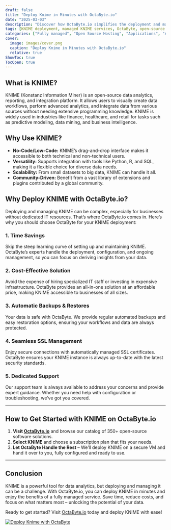 ```yaml
---
draft: false
title: "Deploy Knime in Minutes with OctaByte.io"
date: "2025-03-03"
description: "Discover how OctaByte.io simplifies the deployment and management of KNIME, a powerful open-source data analytics platform. Save time, reduce costs, and enjoy seamless automation with OctaByte's fully managed services."
tags: [KNIME deployment, managed KNIME services, OctaByte, open-source data analytics, automated KNIME setup, cost-effective KNIME solutions, KNIME hosting, managed IT services, KNIME backup and restore, SSL management for KNIME]
categories: ["Fully managed", "Open Source Hosting", "Applications", "Analytics", "Knime"]
cover:
  image: images/cover.png
  caption: "Deploy Knime in Minutes with OctaByte.io"
  relative: true
ShowToc: true
TocOpen: true
---
```



## What is KNIME?

KNIME (Konstanz Information Miner) is an open-source data analytics, reporting, and integration platform. It allows users to visually create data workflows, perform advanced analytics, and integrate data from various sources without needing extensive programming knowledge. KNIME is widely used in industries like finance, healthcare, and retail for tasks such as predictive modeling, data mining, and business intelligence.

## Why Use KNIME?

- **No-Code/Low-Code:** KNIME’s drag-and-drop interface makes it accessible to both technical and non-technical users.  
- **Versatility:** Supports integration with tools like Python, R, and SQL, making it a flexible choice for diverse data needs.  
- **Scalability:** From small datasets to big data, KNIME can handle it all.  
- **Community-Driven:** Benefit from a vast library of extensions and plugins contributed by a global community.  

## Why Deploy KNIME with OctaByte.io?

Deploying and managing KNIME can be complex, especially for businesses without dedicated IT resources. That’s where OctaByte.io comes in. Here’s why you should choose OctaByte for your KNIME deployment:

### 1. **Time Savings**  
Skip the steep learning curve of setting up and maintaining KNIME. OctaByte’s experts handle the deployment, configuration, and ongoing management, so you can focus on deriving insights from your data.

### 2. **Cost-Effective Solution**  
Avoid the expense of hiring specialized IT staff or investing in expensive infrastructure. OctaByte provides an all-in-one solution at an affordable price, making KNIME accessible to businesses of all sizes.

### 3. **Automatic Backups & Restores**  
Your data is safe with OctaByte. We provide regular automated backups and easy restoration options, ensuring your workflows and data are always protected.

### 4. **Seamless SSL Management**  
Enjoy secure connections with automatically managed SSL certificates. OctaByte ensures your KNIME instance is always up-to-date with the latest security standards.

### 5. **Dedicated Support**  
Our support team is always available to address your concerns and provide expert guidance. Whether you need help with configuration or troubleshooting, we’ve got you covered.

---

## How to Get Started with KNIME on OctaByte.io

1. **Visit [OctaByte.io](https://octabyte.io)** and browse our catalog of 350+ open-source software solutions.  
2. **Select KNIME** and choose a subscription plan that fits your needs.  
3. **Let OctaByte Handle the Rest** – We’ll deploy KNIME on a secure VM and hand it over to you, fully configured and ready to use.  

---

## Conclusion

KNIME is a powerful tool for data analytics, but deploying and managing it can be a challenge. With OctaByte.io, you can deploy KNIME in minutes and enjoy the benefits of a fully managed service. Save time, reduce costs, and focus on what matters most – unlocking the potential of your data.

Ready to get started? Visit [OctaByte.io](https://octabyte.io) today and deploy KNIME with ease!

[![Deploy Knime with OctaByte](/images/deploy-on-octabyte.png)](https://octabyte.io/fully-managed-open-source-services/applications/analytics/knime)